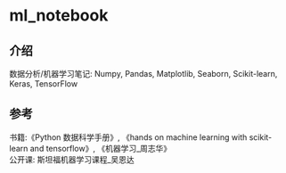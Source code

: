 # ml_notebook

## 介绍
数据分析/机器学习笔记: Numpy, Pandas, Matplotlib, Seaborn, Scikit-learn, Keras, TensorFlow  

## 参考
书籍:《Python 数据科学手册》, 《hands on machine learning with scikit-learn and tensorflow》, 《机器学习_周志华》  
公开课: 斯坦福机器学习课程_吴恩达  
